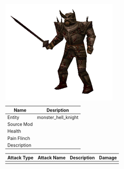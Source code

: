 ![Monster Picture](assets/img/knight_death.png)

|Name  |Desription|
|------|-------------|
|Entity|monster_hell_knight|
|Source Mod||
|Health||
|Pain Flinch||
|Description||

|Attack Type|Attack Name|Description|Damage|
|-----------|-----------|-----------|------|
||||